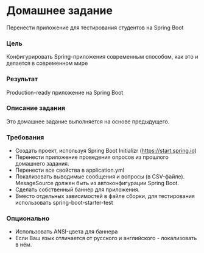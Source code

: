 # Домашнее задание
Перенести приложение для тестирования студентов на Spring Boot

### Цель
Конфигурировать Spring-приложения современным способом, как это и делается в современном мире

### Результат 
Production-ready приложение на Spring Boot

### Описание задания
Это домашнее задание выполняется на основе предыдущего.

### Требования
* Создать проект, используя Spring Boot Initializr (https://start.spring.io)
* Перенести приложение проведения опросов из прошлого домашнего задания.
* Перенести все свойства в application.yml
* Локализовать выводимые сообщения и вопросы (в CSV-файле). MesageSource должен быть из автоконфигурации Spring Boot.
* Сделать собственный баннер для приложения.
* Вместо отдельных зависимостей в файле сборки, для тестирования использовать spring-boot-starter-test

### Опционально
* Использовать ANSI-цвета для баннера
* Если Ваш язык отличается от русского и английского - локализовать в нём.

